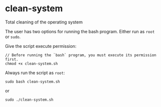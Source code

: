 # clean-system
Total cleaning of the operating system

The user has two options for running the bash program. Either run as `root` or `sudo`.

Give the script execute permission:
```
// Before running the `bash` program, you must execute its permission first.
chmod +x clean-system.sh
```

Always run the script as `root`:
```
sudo bash clean-system.sh
``` 
or
```
sudo ./clean-system.sh
```
